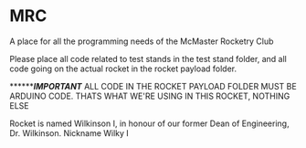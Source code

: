 MRC
===

A place for all the programming needs of the McMaster Rocketry Club

Please place all code related to test stands in the test stand folder, and all code going on the actual rocket in the rocket payload folder.

*********************IMPORTANT***************
ALL CODE IN THE ROCKET PAYLOAD FOLDER MUST BE ARDUINO CODE. THATS WHAT WE'RE USING IN THIS ROCKET, NOTHING ELSE


Rocket is named Wilkinson I, in honour of our former Dean of Engineering, Dr. Wilkinson. Nickname Wilky I
